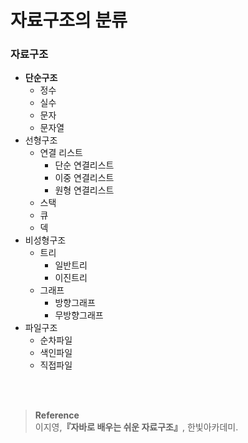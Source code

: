 # 자료구조의 분류

### 자료구조

- **단순구조**
    - 정수
    - 실수
    - 문자
    - 문자열
 - 선형구조
    - 연결 리스트
        - 단순 연결리스트
        - 이중 연결리스트
        - 원형 연결리스트
    - 스택
    - 큐
    - 덱
- 비성형구조
    - 트리
        - 일반트리
        - 이진트리
    - 그래프
        - 방향그래프
        - 무방향그래프
- 파일구조
    - 순차파일
    - 색인파일
    - 직접파일


   
<br/><br/>
>**Reference**
<br/>이지영,**『**자바로 배우는 쉬운 자료구조**』**, 한빛아카데미.